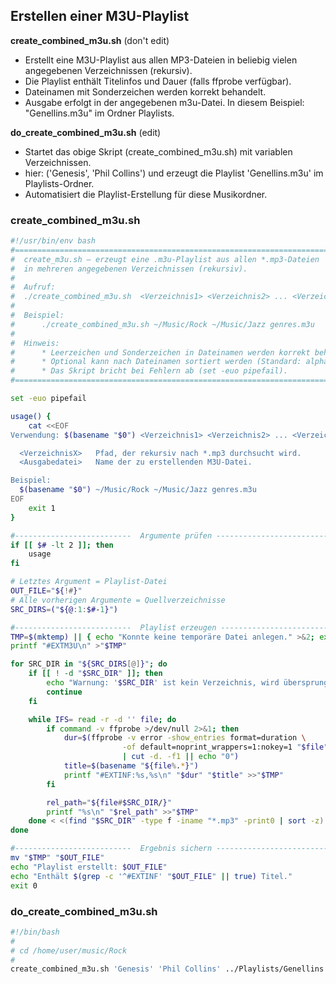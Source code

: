 ## Erstellen einer M3U-Playlist

**create_combined_m3u.sh** (don't edit)
- Erstellt eine M3U-Playlist aus allen MP3-Dateien in beliebig vielen angegebenen Verzeichnissen (rekursiv).
- Die Playlist enthält Titelinfos und Dauer (falls ffprobe verfügbar).
- Dateinamen mit Sonderzeichen werden korrekt behandelt.
- Ausgabe erfolgt in der angegebenen m3u-Datei. In diesem Beispiel: "Genellins.m3u" im Ordner Playlists.

**do_create_combined_m3u.sh** (edit)
- Startet das obige Skript (create_combined_m3u.sh) mit variablen Verzeichnissen.
- hier: ('Genesis', 'Phil Collins') und erzeugt die Playlist 'Genellins.m3u' im Playlists-Ordner.
- Automatisiert die Playlist-Erstellung für diese Musikordner.

### create_combined_m3u.sh
```bash
#!/usr/bin/env bash
#=============================================================================
#  create_m3u.sh – erzeugt eine .m3u-Playlist aus allen *.mp3-Dateien
#  in mehreren angegebenen Verzeichnissen (rekursiv).
#
#  Aufruf:
#  ./create_combined_m3u.sh  <Verzeichnis1> <Verzeichnis2> ... <VerzeichnisN> <Ausgabedatei>
#
#  Beispiel:
#      ./create_combined_m3u.sh ~/Music/Rock ~/Music/Jazz genres.m3u
#
#  Hinweis:
#      * Leerzeichen und Sonderzeichen in Dateinamen werden korrekt behandelt.
#      * Optional kann nach Dateinamen sortiert werden (Standard: alphabetisch).
#      * Das Skript bricht bei Fehlern ab (set -euo pipefail).
#=============================================================================

set -euo pipefail

usage() {
    cat <<EOF
Verwendung: $(basename "$0") <Verzeichnis1> <Verzeichnis2> ... <VerzeichnisN> <Ausgabedatei>

  <VerzeichnisX>   Pfad, der rekursiv nach *.mp3 durchsucht wird.
  <Ausgabedatei>   Name der zu erstellenden M3U-Datei.

Beispiel:
  $(basename "$0") ~/Music/Rock ~/Music/Jazz genres.m3u
EOF
    exit 1
}

#--------------------------  Argumente prüfen --------------------------------
if [[ $# -lt 2 ]]; then
    usage
fi

# Letztes Argument = Playlist-Datei
OUT_FILE="${!#}"
# Alle vorherigen Argumente = Quellverzeichnisse
SRC_DIRS=("${@:1:$#-1}")

#--------------------------  Playlist erzeugen -------------------------------
TMP=$(mktemp) || { echo "Konnte keine temporäre Datei anlegen." >&2; exit 3; }
printf "#EXTM3U\n" >"$TMP"

for SRC_DIR in "${SRC_DIRS[@]}"; do
    if [[ ! -d "$SRC_DIR" ]]; then
        echo "Warnung: '$SRC_DIR' ist kein Verzeichnis, wird übersprungen." >&2
        continue
    fi

    while IFS= read -r -d '' file; do
        if command -v ffprobe >/dev/null 2>&1; then
            dur=$(ffprobe -v error -show_entries format=duration \
                         -of default=noprint_wrappers=1:nokey=1 "$file" 2>/dev/null \
                         | cut -d. -f1 || echo "0")
            title=$(basename "${file%.*}")
            printf "#EXTINF:%s,%s\n" "$dur" "$title" >>"$TMP"
        fi

        rel_path="${file#$SRC_DIR/}"
        printf "%s\n" "$rel_path" >>"$TMP"
    done < <(find "$SRC_DIR" -type f -iname "*.mp3" -print0 | sort -z)
done

#--------------------------  Ergebnis sichern --------------------------------
mv "$TMP" "$OUT_FILE"
echo "Playlist erstellt: $OUT_FILE"
echo "Enthält $(grep -c '^#EXTINF' "$OUT_FILE" || true) Titel."
exit 0
```
### do_create_combined_m3u.sh
```bash
#!/bin/bash
#
# cd /home/user/music/Rock
#
create_combined_m3u.sh 'Genesis' 'Phil Collins' ../Playlists/Genellins.m3u
```

